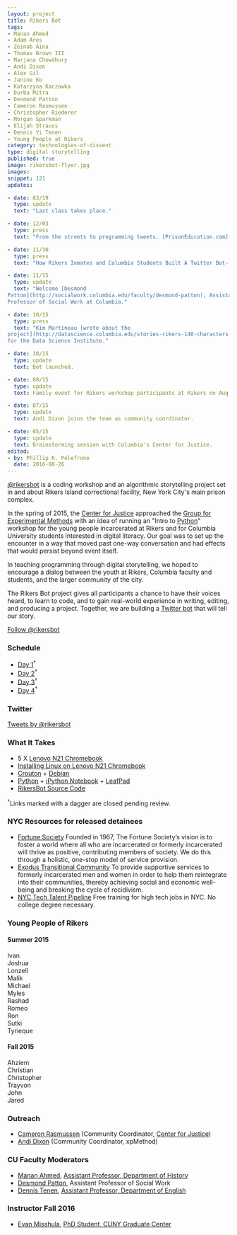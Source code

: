 ```yaml
---
layout: project
title: Rikers Bot
tags:
- Manan Ahmed
- Adam Ares
- Zeinab Aina
- Thomas Brown III
- Marjana Chowdhury
- Andi Dixon
- Alex Gil
- Janine Ko
- Katarzyna Kaczowka
- Durba Mitra
- Desmond Patton
- Cameron Rasmussen
- Christopher Riederer
- Morgan Sparkman
- Elijah Strauss
- Dennis Yi Tenen
- Young People at Rikers
category: technologies-of-dissent
type: digital storytelling
published: true
image: rikersbot-flyer.jpg
images:
snippet: 121
updates:

- date: 03/19
  type: update
  text: "Last class takes place."

- date: 12/03
  type: press
  text: "From the streets to programming tweets. [PrisonEducation.com](https://web.archive.org/web/20151210114937/http://www.prisoneducation.com/prison-education-news//from-the-streets-to-programming-tweets)."

- date: 11/30
  type: press
  text: "How Rikers Inmates and Columbia Students Built A Twitter Bot--With No Internet. [Fast Company](https://web.archive.org/web/20151203024210/http://www.fastcompany.com/3053907/innovation-agents/how-rikers-inmates-and-columbia-students-built-a-twitter-bot-with-no-inter), Innovation Agents."

- date: 11/15
  type: update
  text: "Welcome [Desmond
Patton](http://socialwork.columbia.edu/faculty/desmond-patton), Assistant
Professor of Social Work at Columbia."

- date: 10/15
  type: press
  text: "Kim Martineau [wrote about the
project](http://datascience.columbia.edu/stories-rikers-140-characters-or-less)
for the Data Science Institute."

- date: 10/15
  type: update
  text: Bot launched.

- date: 08/15
  type: update
  text: Family event for Rikers workshop participants at Rikers on Aug 10.

- date: 07/15
  type: update
  text: Andi Dixon joins the team as community coordinator.

- date: 05/15
  type: update
  text: Brainstorming session with Columbia's Center for Justice.
edited:
- by: Phillip R. Polefrone
  date: 2016-08-26
---
```


[@rikersbot](https://twitter.com/rikersbot) is a coding workshop and an
algorithmic storytelling project set in and about Rikers Island correctional
facility, New York City's main prison complex.

In the spring of 2015, the [Center for
Justice](http://centerforjustice.columbia.edu/) approached the [Group for
Experimental Methods](http://xpmethod.plaintext.in/) with an idea of running an
"Intro to [Python](https://www.python.org/)" workshop for the young people
incarcerated at Rikers and for Columbia University students interested in
digital literacy. Our goal was to set up the encounter in a way that moved past
one-way conversation and had effects that would persist beyond event itself.

In teaching programming through digital storytelling, we hoped to encourage
a dialog between the youth at Rikers, Columbia faculty and students, and the
larger community of the city.

The Rikers Bot project gives all participants a chance to have their voices
heard, to learn to code, and to gain real-world experience in writing, editing,
and producing a project. Together, we are building a [Twitter
bot](https://twitter.com/rikersbot) that will tell our story.

<a href="https://twitter.com/rikersbot" class="twitter-follow-button" data-show-count="false">Follow @rikersbot</a>
<script>!function(d,s,id){var js,fjs=d.getElementsByTagName(s)[0],p=/^http:/.test(d.location)?'http':'https';if(!d.getElementById(id)){js=d.createElement(s);js.id=id;js.src=p+'://platform.twitter.com/widgets.js';fjs.parentNode.insertBefore(js,fjs);}}(document, 'script', 'twitter-wjs');</script>

### Schedule

- [Day
  1](https://github.com/xpmethod/rikersbot/blob/master/day-1.md)<sup>†</sup>
- [Day 2](https://github.com/xpmethod/rikersbot/blob/master/day-2.md)<sup>†</sup>
- [Day 3](https://github.com/xpmethod/rikersbot/blob/master/day-3.md)<sup>†</sup>
- [Day 4](https://github.com/xpmethod/rikersbot/blob/master/day-4.md)<sup>†</sup>

### Twitter

<a class="twitter-timeline" href="https://twitter.com/rikersbot" data-widget-id="624286882378215424">Tweets by @rikersbot</a>
<script>!function(d,s,id){var js,fjs=d.getElementsByTagName(s)[0],p=/^http:/.test(d.location)?'http':'https';if(!d.getElementById(id)){js=d.createElement(s);js.id=id;js.src=p+"://platform.twitter.com/widgets.js";fjs.parentNode.insertBefore(js,fjs);}}(document,"script","twitter-wjs");</script>

### What It Takes

- 5 X [Lenovo N21
  Chromebook](http://www.lenovopartnernetwork.com/products/lenovo-n21)
- [Installing Linux on Lenovo N21
  Chromebook](https://github.com/xpmethod/rikersbot/blob/master/chromebooksetup.md)
- [Crouton](https://github.com/dnschneid/crouton) +
  [Debian](https://www.debian.org/)
- [Python](https://www.python.org/) + [iPython
  Notebook](http://ipython.org/notebook.html) +
[LeafPad](http://tarot.freeshell.org/leafpad/)
- [RikersBot Source Code](https://github.com/xpmethod/rikersbot)

<sup>†</sup>Links marked with a dagger are closed pending review.

### NYC Resources for released detainees


- [Fortune Society](http://fortunesociety.org/) Founded in 1967, The Fortune Society’s vision is to foster a world where all who are incarcerated or formerly incarcerated will thrive as positive, contributing members of society. We do this through a holistic, one-stop model of service provision.
- [Exodus Transitional Community](http://www.etcny.org/#programs-home) To provide supportive services to formerly incarcerated men and women in order to help them reintegrate into their communities, thereby achieving social and economic well-being and breaking the cycle of recidivism.
- [NYC Tech Talent Pipeline](http://www.techtalentpipeline.nyc/ourprograms/) Free training for high tech jobs in NYC. No college degree necessary.


### Young People of Rikers


#### Summer 2015
Ivan   
Joshua  
Lonzell   
Malik  
Michael   
Myles  
Rashad  
Romeo  
Ron  
Sutki  
Tyrieque  

#### Fall 2015

Ahziem  
Christian  
Christopher  
Trayvon  
John  
Jared  

### Outreach

- [Cameron Rasmussen](https://twitter.com/cameron_916) (Community Coordinator, [Center for Justice](http://centerforjustice.columbia.edu/))
- [Andi Dixon](https://twitter.com/thesignalis) (Community Coordinator,
  xpMethod)

### CU Faculty Moderators

- [Manan Ahmed](https://twitter.com/sepoy), [Assistant Professor,
  Department of History](http://history.columbia.edu/faculty/Ahmed.html)
- [Desmond Patton](http://socialwork.columbia.edu/faculty/desmond-patton), Assistant Professor of Social Work
- [Dennis Tenen](https://twitter.com/dennistenen), [Assistant
  Professor, Department of
English](http://english.columbia.edu/people/profile/453)

### Instructor Fall 2016

- [Evan Misshula](https://twitter.com/EMisshula), [PhD Student, CUNY Graduate Center](https://misshula.org)
